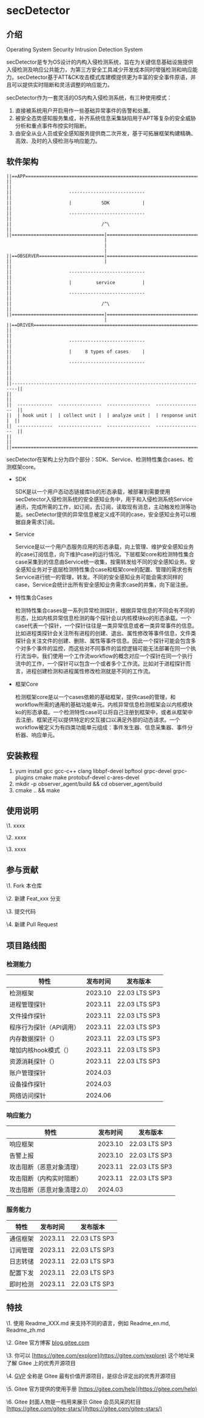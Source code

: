 # secDetector



## 介绍

Operating System Security Intrusion Detection System

secDetector是专为OS设计的内构入侵检测系统，旨在为关键信息基础设施提供入侵检测及响应公共能力，为第三方安全工具减少开发成本同时增强检测和响应能力。secDetector基于ATT&CK攻击模式库建模提供更为丰富的安全事件原语，并且可以提供实时阻断和灵活调整的响应能力。

secDetector作为一套灵活的OS内构入侵检测系统，有三种使用模式：

1. 直接被系统用户开启用作一些基础异常事件的告警和处置。
2. 被安全态势感知服务集成，补齐系统信息采集缺陷用于APT等复杂的安全威胁分析和重点事件布控实时阻断。
3. 由安全从业人员或安全感知服务提供商二次开发，基于可拓展框架构建精确、高效、及时的入侵检测与响应能力。

## 软件架构

```
||==APP===================================================================||
||                                                                        ||
||                     ----------------------------                       ||
||                     |           SDK            |                       ||
||                     ----------------------------                       ||
||                                 /^\                                    ||
||==================================|=====================================||
                                    |
                                    |
                                    |
||==OBSERVER========================|=====================================||
||                                  |                                     ||
||                     ----------------------------                       ||
||                     |         service          |                       ||
||                     ----------------------------                       ||
||                                 /^\                                    ||
||==================================|=====================================||
                                    |
||==DRIVER================================================================||
||                                                                        ||
||                     ----------------------------                       ||
||                     |     8 types of cases     |                       ||
||                     ----------------------------                       ||
||                                                                        ||
||------------------------------------------------------------------------||
||                                                                        ||
||  -------------  ----------------  ----------------  -----------------  ||
||  | hook unit |  | collect unit |  | analyze unit |  | response unit |  ||
||  -------------  ----------------  ----------------  -----------------  ||
||                                                                        ||
||========================================================================||
```

secDetector在架构上分为四个部分：SDK、Service、检测特性集合cases、检测框架core。

- SDK

  SDK是以一个用户态动态链接库lib的形态承载，被部署到需要使用secDetector入侵检测系统的安全感知业务中，用于和入侵检测系统Service通讯，完成所需的工作，如订阅，去订阅，读取现有消息，主动触发检测等功能。secDetector提供的异常信息被定义成不同的case，安全感知业务可以根据自身需求订阅。

- Service

  Service是以一个用户态服务应用的形态承载，向上管理、维护安全感知业务的case订阅信息，向下维护case的运行情况。下层框架core和检测特性集合case采集到的信息由Service统一收集，按需转发给不同的安全感知业务。安全感知业务对于底层检测特性集合case和框架core的配置、管理的需求也有Service进行统一的管理，转发。不同的安全感知业务可能会需求同样的case，Service会统计出所有安全感知业务需求case的并集，向下层注册。

- 特性集合Cases

  检测特性集合cases是一系列异常检测探针，根据异常信息的不同会有不同的形态，比如内核异常信息检测的每个探针会以内核模块ko的形态承载。一个case代表一个探针，一个探针往往是一类异常信息或者一类异常事件的信息。比如进程类探针会关注所有进程的创建、退出、属性修改等事件信息，文件类探针会关注文件的创建、删除、属性等事件信息。因此一个探针可能会包含多个对多个事件的监控，而这些对不同事件的监控逻辑可能无法部署在同一个执行流当中。我们使用一个工作流workflow的概念对应一个探针在同一个执行流中的工作，一个探针可以包含一个或者多个工作流。比如对于进程探针而言，进程创建检测和进程属性修改检测就是不同的工作流。

- 框架Core

  检测框架core是以一个cases依赖的基础框架，提供case的管理，和workflow所需的通用的基础功能单元。内核异常信息检测框架会以内核模块ko的形态承载。一个检测特性case可以将自己注册到框架中，或者从框架中去注册。框架还可以提供特定的交互接口以满足外部的动态请求。一个workflow被定义为有四类功能单元组成：事件发生器、信息采集器、事件分析器、响应单元。



## 安装教程
1. yum install gcc gcc-c++ clang libbpf-devel bpftool grpc-devel grpc-plugins cmake make protobuf-devel c-ares-devel
2. mkdir -p observer_agent/build && cd observer_agent/build
3. cmake .. && make

## 使用说明



\1.  xxxx

\2.  xxxx

\3.  xxxx



## 参与贡献



\1.  Fork 本仓库

\2.  新建 Feat_xxx 分支

\3.  提交代码

\4.  新建 Pull Request



## 项目路线图

### 检测能力

| 特性                    | 发布时间 | 发布版本      |
| ----------------------- | -------- | ------------- |
| 检测框架                | 2023.10  | 22.03 LTS SP3 |
| 进程管理探针            | 2023.11  | 22.03 LTS SP3 |
| 文件操作探针            | 2023.11  | 22.03 LTS SP3 |
| 程序行为探针（API调用） | 2023.11  | 22.03 LTS SP3 |
| 内存数据探针（）        | 2023.11  | 22.03 LTS SP3 |
| 增加内核hook模式（）    | 2023.11  | 22.03 LTS SP3 |
| 资源消耗探针（）        | 2023.11  | 22.03 LTS SP3 |
| 账户管理探针            | 2024.03  |               |
| 设备操作探针            | 2024.03  |               |
| 网络访问探针            | 2024.06  |               |

### 响应能力

| 特性                        | 发布时间 | 发布版本      |
| --------------------------- | -------- | ------------- |
| 响应框架                    | 2023.10  | 22.03 LTS SP3 |
| 告警上报                    | 2023.10  | 22.03 LTS SP3 |
| 攻击阻断（恶意对象清理）    | 2023.11  | 22.03 LTS SP3 |
| 攻击阻断（内构实时阻断）    | 2023.11  | 22.03 LTS SP3 |
| 攻击阻断（恶意对象清理2.0） | 2024.03  |               |

### 服务能力

| 特性     | 发布时间 | 发布版本      |
| -------- | -------- | ------------- |
| 通信框架 | 2023.11  | 22.03 LTS SP3 |
| 订阅管理 | 2023.11  | 22.03 LTS SP3 |
| 日志转储 | 2023.11  | 22.03 LTS SP3 |
| 配置下发 | 2023.11  | 22.03 LTS SP3 |
| 即时检测 | 2023.11  | 22.03 LTS SP3 |



## 特技



\1.  使用 Readme\_XXX.md 来支持不同的语言，例如 Readme\_en.md, Readme\_zh.md

\2.  Gitee 官方博客 [blog.gitee.com](https://blog.gitee.com)

\3.  你可以 [https://gitee.com/explore](https://gitee.com/explore) 这个地址来了解 Gitee 上的优秀开源项目

\4.  [GVP](https://gitee.com/gvp) 全称是 Gitee 最有价值开源项目，是综合评定出的优秀开源项目

\5.  Gitee 官方提供的使用手册 [https://gitee.com/help](https://gitee.com/help)

\6.  Gitee 封面人物是一档用来展示 Gitee 会员风采的栏目 [https://gitee.com/gitee-stars/](https://gitee.com/gitee-stars/)
